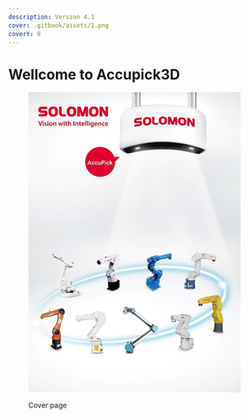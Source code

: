 ```yaml
---
description: Version 4.1
cover: .gitbook/assets/1.png
coverY: 0
---
```


# Wellcome to Accupick3D

<figure><img src=".gitbook/assets/cover.jpg" alt=""><figcaption><p>Cover page</p></figcaption></figure>
